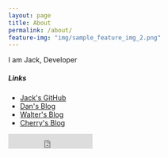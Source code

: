 ```yaml
---
layout: page
title: About
permalink: /about/
feature-img: "img/sample_feature_img_2.png"
---
```


I am Jack, Developer

<h5>Links</h5>
<ul>
  <li><a href="https://github.com/zhwbqd">Jack's GitHub</a></li>
  <li><a href="http://shanhh.com">Dan's Blog</a></li>
  <li><a href="http://walterinsh.github.io">Walter's Blog</a></li>
  <li><a href="http://cherrylee.name/">Cherry's Blog</a></li>
</ul>

<iframe src="http://ghbtns.com/github-btn.html?user=zhwbqd&type=follow&count=true&size=large" allowtransparency="true" frameborder="0" scrolling="0" width="170" height="30"></iframe>
